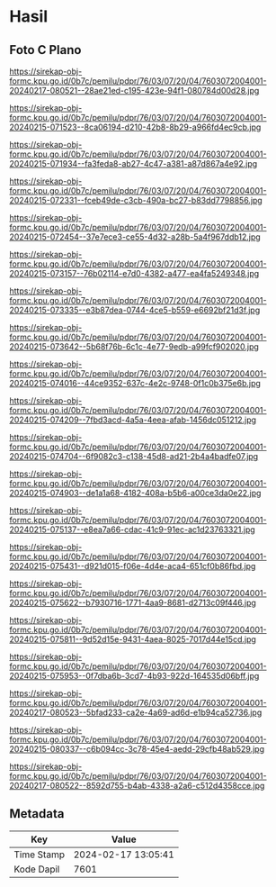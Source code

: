 # Hasil

## Foto C Plano

https://sirekap-obj-formc.kpu.go.id/0b7c/pemilu/pdpr/76/03/07/20/04/7603072004001-20240217-080521--28ae21ed-c195-423e-94f1-080784d00d28.jpg

https://sirekap-obj-formc.kpu.go.id/0b7c/pemilu/pdpr/76/03/07/20/04/7603072004001-20240215-071523--8ca06194-d210-42b8-8b29-a966fd4ec9cb.jpg

https://sirekap-obj-formc.kpu.go.id/0b7c/pemilu/pdpr/76/03/07/20/04/7603072004001-20240215-071934--fa3feda8-ab27-4c47-a381-a87d867a4e92.jpg

https://sirekap-obj-formc.kpu.go.id/0b7c/pemilu/pdpr/76/03/07/20/04/7603072004001-20240215-072331--fceb49de-c3cb-490a-bc27-b83dd7798856.jpg

https://sirekap-obj-formc.kpu.go.id/0b7c/pemilu/pdpr/76/03/07/20/04/7603072004001-20240215-072454--37e7ece3-ce55-4d32-a28b-5a4f967ddb12.jpg

https://sirekap-obj-formc.kpu.go.id/0b7c/pemilu/pdpr/76/03/07/20/04/7603072004001-20240215-073157--76b02114-e7d0-4382-a477-ea4fa5249348.jpg

https://sirekap-obj-formc.kpu.go.id/0b7c/pemilu/pdpr/76/03/07/20/04/7603072004001-20240215-073335--e3b87dea-0744-4ce5-b559-e6692bf21d3f.jpg

https://sirekap-obj-formc.kpu.go.id/0b7c/pemilu/pdpr/76/03/07/20/04/7603072004001-20240215-073642--5b68f76b-6c1c-4e77-9edb-a99fcf902020.jpg

https://sirekap-obj-formc.kpu.go.id/0b7c/pemilu/pdpr/76/03/07/20/04/7603072004001-20240215-074016--44ce9352-637c-4e2c-9748-0f1c0b375e6b.jpg

https://sirekap-obj-formc.kpu.go.id/0b7c/pemilu/pdpr/76/03/07/20/04/7603072004001-20240215-074209--7fbd3acd-4a5a-4eea-afab-1456dc051212.jpg

https://sirekap-obj-formc.kpu.go.id/0b7c/pemilu/pdpr/76/03/07/20/04/7603072004001-20240215-074704--6f9082c3-c138-45d8-ad21-2b4a4badfe07.jpg

https://sirekap-obj-formc.kpu.go.id/0b7c/pemilu/pdpr/76/03/07/20/04/7603072004001-20240215-074903--de1a1a68-4182-408a-b5b6-a00ce3da0e22.jpg

https://sirekap-obj-formc.kpu.go.id/0b7c/pemilu/pdpr/76/03/07/20/04/7603072004001-20240215-075137--e8ea7a66-cdac-41c9-91ec-ac1d23763321.jpg

https://sirekap-obj-formc.kpu.go.id/0b7c/pemilu/pdpr/76/03/07/20/04/7603072004001-20240215-075431--d921d015-f06e-4d4e-aca4-651cf0b86fbd.jpg

https://sirekap-obj-formc.kpu.go.id/0b7c/pemilu/pdpr/76/03/07/20/04/7603072004001-20240215-075622--b7930716-1771-4aa9-8681-d2713c09f446.jpg

https://sirekap-obj-formc.kpu.go.id/0b7c/pemilu/pdpr/76/03/07/20/04/7603072004001-20240215-075811--9d52d15e-9431-4aea-8025-7017d44e15cd.jpg

https://sirekap-obj-formc.kpu.go.id/0b7c/pemilu/pdpr/76/03/07/20/04/7603072004001-20240215-075953--0f7dba6b-3cd7-4b93-922d-164535d06bff.jpg

https://sirekap-obj-formc.kpu.go.id/0b7c/pemilu/pdpr/76/03/07/20/04/7603072004001-20240217-080523--5bfad233-ca2e-4a69-ad6d-e1b94ca52736.jpg

https://sirekap-obj-formc.kpu.go.id/0b7c/pemilu/pdpr/76/03/07/20/04/7603072004001-20240215-080337--c6b094cc-3c78-45e4-aedd-29cfb48ab529.jpg

https://sirekap-obj-formc.kpu.go.id/0b7c/pemilu/pdpr/76/03/07/20/04/7603072004001-20240217-080522--8592d755-b4ab-4338-a2a6-c512d4358cce.jpg


## Metadata

| Key        | Value               |
| ---------- | ------------------- |
| Time Stamp | 2024-02-17 13:05:41 |
| Kode Dapil | 7601                |



